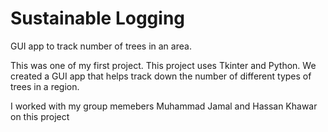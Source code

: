 # Sustainable Logging
 GUI app to track number of trees in an area.

This was one of my first project.
This project uses Tkinter and Python.
We created a GUI app that helps track down the number of different types of trees in a region.


I worked with my group memebers Muhammad Jamal and Hassan Khawar on this project
